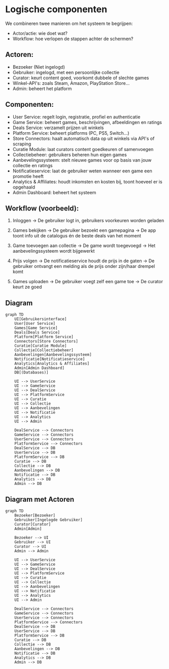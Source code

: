 # Logische componenten

We combineren twee manieren om het systeem te begrijpen:

- Actor/actie: wie doet wat?
- Workflow: hoe verlopen de stappen achter de schermen?

## Actoren:

- Bezoeker (Niet ingelogd)
- Gebruiker: ingelogd, met een persoonlijke collectie
- Curator: keurt content goed, voorkomt dubbele of slechte games
- Winkel-API's: zoals Steam, Amazon, PlayStation Store…
- Admin: beheert het platform

## Componenten:

- User Service: regelt login, registratie, profiel en authenticatie
- Game Service: beheert games, beschrijvingen, afbeeldingen en ratings
- Deals Service: verzamelt prijzen uit winkels
- Platform Service: beheert platforms (PC, PS5, Switch...)
- Store Connectors: haalt automatisch data op uit winkels via API's of scraping
- Curatie Module: laat curators content goedkeuren of samenvoegen
- Collectiebeheer: gebruikers beheren hun eigen games
- Aanbevelingssysteem: stelt nieuwe games voor op basis van jouw collectie en ratings
- Notificatieservice: laat de gebruiker weten wanneer een game een promotie heeft
- Analytics & Affiliates: houdt inkomsten en kosten bij, toont hoeveel er is opgehaald
- Admin Dashboard: beheert het systeem

## Workflow (voorbeeld):

1. Inloggen
   -> De gebruiker logt in, gebruikers voorkeuren worden geladen

2. Games bekijken
   -> De gebruiker bezoekt een gamepagina
   -> De app toont info uit de catalogus én de beste deals van het moment

3. Game toevoegen aan collectie
   -> De game wordt toegevoegd
   -> Het aanbevelingssysteem wordt bijgewerkt

4. Prijs volgen
   -> De notificatieservice houdt de prijs in de gaten
   -> De gebruiker ontvangt een melding als de prijs onder zijn/haar drempel komt

5. Games uploaden
   -> De gebruiker voegt zelf een game toe
   -> De curator keurt ze goed

## Diagram

```mermaid
graph TD
    UI[Gebruikersinterface]
    User[User Service]
    Games[Game Service]
    Deals[Deals Service]
    Platform[Platform Service]
    Connectors[Store Connectors]
    Curatie[Curatie Module]
    Collectie[Collectiebeheer]
    Aanbevelingen[Aanbevelingssysteem]
    Notificatie[Notificatieservice]
    Analytics[Analytics & Affiliates]
    Admin[Admin Dashboard]
    DB[(Databases)]

    UI --> UserService
    UI --> GameService
    UI --> DealService
    UI --> PlatformService
    UI --> Curatie
    UI --> Collectie
    UI --> Aanbevelingen
    UI --> Notificatie
    UI --> Analytics
    UI --> Admin

    DealService --> Connectors
    GameService --> Connectors
    UserService --> Connectors
    PlatformService --> Connectors
    DealService --> DB
    UserService --> DB
    PlatformService --> DB
    Curatie --> DB
    Collectie --> DB
    Aanbevelingen --> DB
    Notificatie --> DB
    Analytics --> DB
    Admin --> DB
```

## Diagram met Actoren

```mermaid
graph TD
    Bezoeker[Bezoeker]
    Gebruiker[Ingelogde Gebruiker]
    Curator[Curator]
    Admin[Admin]

    Bezoeker --> UI
    Gebruiker --> UI
    Curator --> UI
    Admin --> Admin

    UI --> UserService
    UI --> GameService
    UI --> DealService
    UI --> PlatformService
    UI --> Curatie
    UI --> Collectie
    UI --> Aanbevelingen
    UI --> Notificatie
    UI --> Analytics
    UI --> Admin

    DealService --> Connectors
    GameService --> Connectors
    UserService --> Connectors
    PlatformService --> Connectors
    DealService --> DB
    UserService --> DB
    PlatformService --> DB
    Curatie --> DB
    Collectie --> DB
    Aanbevelingen --> DB
    Notificatie --> DB
    Analytics --> DB
    Admin --> DB
```
